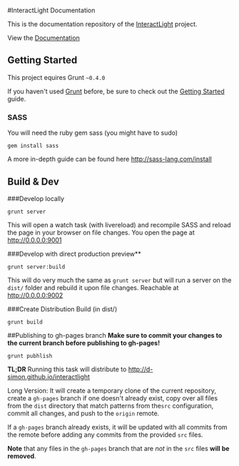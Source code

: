 #InteractLight Documentation

This is the documentation repository of the [InteractLight](https://github.com/d-simon/interactlight) project.

View the [Documentation](http://d-simon.github.io/interactlight)


## Getting Started
This project equires Grunt `~0.4.0`

If you haven't used [Grunt](http://gruntjs.com/) before, be sure to check out the [Getting Started](http://gruntjs.com/getting-started) guide.

### SASS

You will need the ruby gem sass (you might have to sudo)
```shell
gem install sass
```
A more in-depth guide can be found here http://sass-lang.com/install

## Build & Dev

###Develop locally
```shell
grunt server
```
This will open a watch task (with livereload) and recompile SASS and reload the page in your browser on file changes. You open the page at http://0.0.0.0:9001

###Develop with direct production preview**
```shell
grunt server:build
```
This will do very much the same as `grunt server` but will run a server on the `dist/` folder and rebuild it upon file changes. Reachable at http://0.0.0.0:9002


###Create Distribution Build (in dist/)
```shell
grunt build
```

##Publishing to gh-pages branch
**Make sure to commit your changes to the current branch before publishing to gh-pages!**
```shell
grunt pubhlish
```

**TL;DR** Running this task will distribute to http://d-simon.github.io/interactlight

Long Version: It will create a temporary clone of the current repository, create a `gh-pages` branch if one doesn't already exist, copy over all files from the `dist` directory that match patterns from the`src` configuration, commit all changes, and push to the `origin` remote.

If a `gh-pages` branch already exists, it will be updated with all commits from the remote before adding any commits from the provided `src` files.

**Note** that any files in the `gh-pages` branch that are *not* in the `src` files **will be removed**.